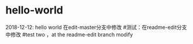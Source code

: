 # hello-world
2018-12-12: hello world 
在edit-master分支中修改
#测试：在readme-edit分支中修改
#test two ，at the readme-edit branch modify

